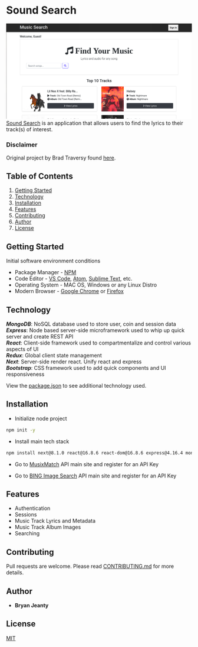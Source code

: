 # Sound Search
![ss_screenshot](./static/images/sound_search_IMG_V01.png)
[Sound Search](https://sound-search.herokuapp.com/) is an application that allows users to find the lyrics to their track(s) of interest.

### Disclaimer

Original project by Brad Traversy found [here](https://www.youtube.com/watch?v=NDEt0KdDbhk).

## Table of Contents
1. [Getting Started](#getting-started)
2. [Technology](#technology)
3. [Installation](#installation)
4. [Features](#features)
5. [Contributing](#contributing)
6. [Author](#author)
7. [License](#license)

## Getting Started

Initial software environment conditions

* Package Manager - [NPM](https://nodejs.org/en/)
* Code Editor - [VS Code](https://code.visualstudio.com/), [Atom](https://atom.io/), [Sublime Text](https://www.sublimetext.com/), etc.
* Operating System - MAC OS, Windows or any Linux Distro
* Modern Browser - [Google Chrome](https://www.google.com/chrome/) or [Firefox](https://www.mozilla.org/en-US/firefox/new/)

## Technology

**_MongoDB_**: NoSQL database used to store user, coin and session data <br>
**_Express_**: Node based server-side microframework used to whip up quick server and create REST API <br>
**_React_**: Client-side framework used to compartmentalize and control various aspects of UI <br>
**_Redux_**: Global client state management <br>
**_Next_**: Server-side render react. Unify react and express <br>
**_Bootstrap_**: CSS framework used to add quick components and UI responsiveness

View the [package.json](https://github.com/bryanjeanty/kryptodash/blob/master/package.json) to see additional technology used.

## Installation

* Initialize node project

```bash
npm init -y
```

* Install main tech stack

```bash
npm install next@8.1.0 react@16.8.6 react-dom@16.8.6 express@4.16.4 mongoose@5.5.4 bootstrap@4.3.1
```

* Go to [MusixMatch](https://developer.musixmatch.com/) API main site and register for an API Key

* Go to [BING Image Search](https://azure.microsoft.com/en-us/services/cognitive-services/bing-image-search-api/) API main site and register for an API Key

## Features

* Authentication
* Sessions
* Music Track Lyrics and Metadata
* Music Track Album Images
* Searching

## Contributing

Pull requests are welcome. Please read [CONTRIBUTING.md](https://github.com/bryanjeanty/sound-search/blob/master/CONTRIBUTING.md) for more details.

## Author

* **Bryan Jeanty**

## License

[MIT](https://github.com/bryanjeanty/sound-search/blob/master/LICENSE.md)
